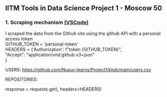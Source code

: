 ## IITM Tools in Data Science Project 1 - Moscow 50

### 1. Scraping mechanism <a href="">(VSCode)</a>

I scraped the data from the Github site using the github API with a personal access token <br>
             GITHUB_TOKEN =  'personal-token' <br>
             HEADERS = {'Authorization': f"token {GITHUB_TOKEN}", <br>
                        "Accept": "application/vnd.github.v3+json" <br>
             } <br>
      
USERS: https://github.com/Nupur-learns/Project1/blob/main/users.csv

REPOSITORIES: 

response = requests.get(<above-url>, headers=HEADERS)

   <p align="left">
<ul>
